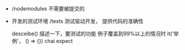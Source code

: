 - /nodemodules
 不需要被提交的 

- 开发的测试环境
  /tests
  测试驱动开发， 提供代码的准确性

  desceibe()  描述一下，要测试的功能
  例子覆盖到99%以上的情况时
  it('举例'， () => {})
  chai  expect